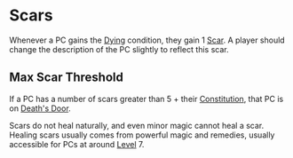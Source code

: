 # Scars

Whenever a PC gains the [Dying](../../Conditions/Dying.md) condition, they gain 1 [Scar](Scars.md). A player should change the description of the PC slightly to reflect this scar.
## Max Scar Threshold
If a PC has a number of scars greater than 5 + their [Constitution](../Chosen%20Statistics/Constitution.md), that PC is on [Death's Door](../../Conditions/Death's%20Door.md).

Scars do not heal naturally, and even minor magic cannot heal a scar. Healing scars usually comes from powerful magic and remedies, usually accessible for PCs at around [Level](Level.md) 7.